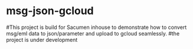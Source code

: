 # msg-json-gcloud

#This project is build for Sacumen inhouse  to demonstrate how to convert msg/eml data to json/parameter and upload to
gcloud seamlessly.
#the project is under development
